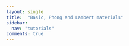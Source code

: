 ```yaml
---
layout: single
title:  "Basic, Phong and Lambert materials"
sidebar:
  nav: "tutorials"
comments: true
---
```

